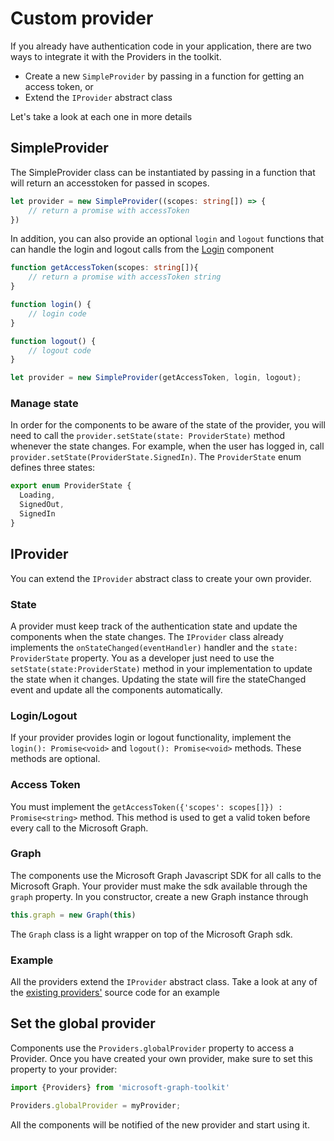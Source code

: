 # Custom provider

If you already have authentication code in your application, there are two ways to integrate it with the Providers in the toolkit.

* Create a new `SimpleProvider` by passing in a function for getting an access token, or
* Extend the `IProvider` abstract class

Let's take a look at each one in more details

## SimpleProvider

The SimpleProvider class can be instantiated by passing in a function that will return an accesstoken for passed in scopes.

```ts
let provider = new SimpleProvider((scopes: string[]) => {
    // return a promise with accessToken
})
```

In addition, you can also provide an optional `login` and `logout` functions that can handle the login and logout calls from the [Login](../components/login.md) component

```ts
function getAccessToken(scopes: string[]){
    // return a promise with accessToken string
}

function login() {
    // login code
}

function logout() {
    // logout code
}

let provider = new SimpleProvider(getAccessToken, login, logout);
```

### Manage state

In order for the components to be aware of the state of the provider, you will need to call the `provider.setState(state: ProviderState)` method whenever the state changes. For example, when the user has logged in, call `provider.setState(ProviderState.SignedIn)`. The `ProviderState` enum defines three states: 

```ts
export enum ProviderState {
  Loading,
  SignedOut,
  SignedIn
}
```

## IProvider

You can extend the `IProvider` abstract class to create your own provider.

### State
A provider must keep track of the authentication state and update the components when the state changes. The `IProvider` class already implements the `onStateChanged(eventHandler)` handler and the `state: ProviderState` property. You as a developer just need to use the `setState(state:ProviderState)` method in your implementation to update the state when it changes. Updating the state will fire the stateChanged event and update all the components automatically.

### Login/Logout
If your provider provides login or logout functionality, implement the `login(): Promise<void>` and `logout(): Promise<void>` methods. These methods are optional.

### Access Token
You must implement the `getAccessToken({'scopes': scopes[]}) : Promise<string>` method. This method is used to get a valid token before every call to the Microsoft Graph.

### Graph
The components use the Microsoft Graph Javascript SDK for all calls to the Microsoft Graph. Your provider must make the sdk available through the `graph` property. In you constructor, create a new Graph instance through 

```js
this.graph = new Graph(this)
```

The `Graph` class is a light wrapper on top of the Microsoft Graph sdk.

### Example

All the providers extend the `IProvider` abstract class. Take a look at any of the [existing providers'](https://github.com/microsoftgraph/microsoft-graph-toolkit/tree/master/src/providers) source code for an example

## Set the global provider

Components use the `Providers.globalProvider` property to access a Provider. Once you have created your own provider, make sure to set this property to your provider:

```ts
import {Providers} from 'microsoft-graph-toolkit'

Providers.globalProvider = myProvider;
```

All the components will be notified of the new provider and start using it.
